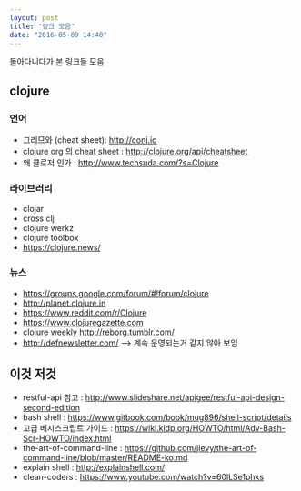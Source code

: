 ```yaml
---
layout: post
title: "링크 모음"
date: "2016-05-09 14:40"
---
```


돌아다니다가 본 링크들 모음

## clojure

### 언어

- 그리므와 (cheat sheet): http://conj.io
- clojure org 의 cheat sheet : http://clojure.org/api/cheatsheet
- 왜 클로저 인가 : http://www.techsuda.com/?s=Clojure

### 라이브러리

- clojar
- cross clj
- clojure werkz
- clojure toolbox
- https://clojure.news/

### 뉴스

- https://groups.google.com/forum/#!forum/clojure
- http://planet.clojure.in
- https://www.reddit.com/r/Clojure
- https://www.clojuregazette.com
- clojure weekly http://reborg.tumblr.com/
- http://defnewsletter.com/ --> 계속 운영되는거 같지 않아 보임

## 이것 저것

- restful-api 참고 : http://www.slideshare.net/apigee/restful-api-design-second-edition
- bash shell : https://www.gitbook.com/book/mug896/shell-script/details
- 고급 베시스크립트 가이드 : https://wiki.kldp.org/HOWTO/html/Adv-Bash-Scr-HOWTO/index.html
- the-art-of-command-line : https://github.com/jlevy/the-art-of-command-line/blob/master/README-ko.md
- explain shell : http://explainshell.com/
- clean-coders : https://www.youtube.com/watch?v=60lLSe1phks
